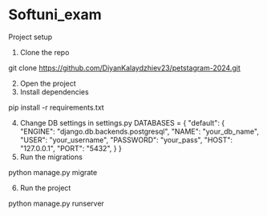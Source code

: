 # Softuni_exam

Project setup
1. Clone the repo

  git clone https://github.com/DiyanKalaydzhiev23/petstagram-2024.git

2. Open the project
3. Install dependencies

  pip install -r requirements.txt

4. Change DB settings in settings.py
  DATABASES = {
      "default": {
          "ENGINE": "django.db.backends.postgresql",
          "NAME": "your_db_name",
          "USER": "your_username",
          "PASSWORD": "your_pass",
          "HOST": "127.0.0.1",
          "PORT": "5432",
      }
  }
5. Run the migrations

  python manage.py migrate

6. Run the project

  python manage.py runserver

